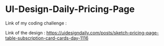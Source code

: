 # UI-Design-Daily-Pricing-Page

Link of my coding challenge :

Link of the design : https://uidesigndaily.com/posts/sketch-pricing-page-table-subscription-card-cards-day-1116
